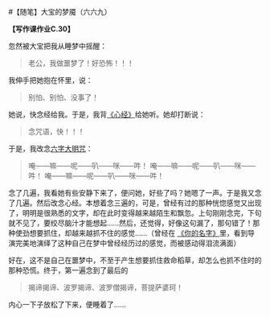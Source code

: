 #【随笔】大宝的梦魇（六六九）

**【写作课作业C.30】**

忽然被大宝把我从睡梦中摇醒：

> 老公，我做噩梦了！好恐怖！！！

我伸手把她抱在怀里，说：

> 别怕、别怕、没事了！

她说，快念经给我。于是，我背[《心经》](https://zh.wikipedia.org/zh-hans/般若波羅蜜多心經)给她听。她却打断说：

> 念咒语，快！！！

于是，我改念[六字大明咒](https://zh.wikipedia.org/wiki/六字真言)：

> 唵——嘛——呢——叭——咪——吽！
> 唵——嘛——呢——叭——咪——吽！
> 唵——嘛——呢——叭——咪——吽！

念了几遍，我看她有些安静下来了，便问她，好些了吗？她嗯了一声。于是我又念了几遍。然后改念心经。本想着念三遍的，可是，曾经有过的那种恍惚感觉又出现了，明明是很熟悉的文字，却在此时变得越来越陌生和飘忽。上句刚刚念完，下句就不见了，要绞尽脑汁才能想起……然后，还觉得，好像这句漏了，那句错了！那种使劲想要抓住，却越来越抓不住的感觉……（曾经在 [《你的名字》](https://movie.douban.com/subject/26683290/)里，看到导演完美地演绎了这种自己在梦中曾经经历过的感觉，而被感动得泪流满面）

好在，这不是自己在噩梦中，不至于产生想要抓住救命稻草，却怎么也抓不住时的那种恐慌。终于，第一遍念到了最后的

> 揭谛揭谛、波罗揭谛、波罗僧揭谛，菩提萨婆珂！

内心一下子放松了下来，便睡着了……